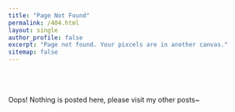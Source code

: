 ```yaml
---
title: "Page Not Found"
permalink: /404.html
layout: single
author_profile: false
excerpt: "Page not found. Your pixcels are in another canvas."
sitemap: false
---
```



\
\
\
Oops! Nothing is posted here, please visit my other posts~
<script type="text/javascript">
  var GOOG_FIXURL_LANG = 'en';
  var GOOG_FIXURL_SITE = '{{ site.url }}'
</script>
<script type="text/javascript"
  src="//linkhelp.clients.google.com/tbproxy/lh/wm/fixurl.js">
</script>

